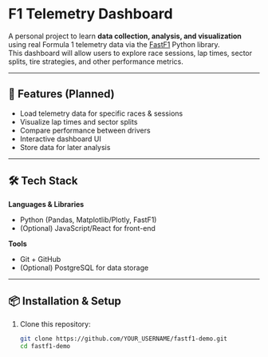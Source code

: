 # F1 Telemetry Dashboard

A personal project to learn **data collection, analysis, and visualization** using real Formula 1 telemetry data via the [FastF1](https://theoehrly.github.io/Fast-F1/) Python library.  
This dashboard will allow users to explore race sessions, lap times, sector splits, tire strategies, and other performance metrics.

---

## 🚀 Features (Planned)
- Load telemetry data for specific races & sessions
- Visualize lap times and sector splits
- Compare performance between drivers
- Interactive dashboard UI
- Store data for later analysis

---

## 🛠 Tech Stack
**Languages & Libraries**
- Python (Pandas, Matplotlib/Plotly, FastF1)
- (Optional) JavaScript/React for front-end

**Tools**
- Git + GitHub
- (Optional) PostgreSQL for data storage

---

## 📦 Installation & Setup
1. Clone this repository:
   ```bash
   git clone https://github.com/YOUR_USERNAME/fastf1-demo.git
   cd fastf1-demo
